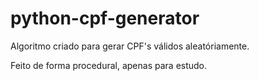 # python-cpf-generator

Algoritmo criado para gerar CPF's válidos aleatóriamente.

Feito de forma procedural, apenas para estudo.
